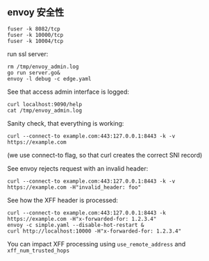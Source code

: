 ## envoy 安全性

```
fuser -k 8082/tcp
fuser -k 10000/tcp
fuser -k 10004/tcp
```

run ssl server:

```
rm /tmp/envoy_admin.log
go run server.go&
envoy -l debug -c edge.yaml
```

See that access admin interface is logged:
```
curl localhost:9090/help
cat /tmp/envoy_admin.log
```


Sanity check, that everything is working:
```
curl --connect-to example.com:443:127.0.0.1:8443 -k -v https://example.com
```
(we use connect-to flag, so that curl creates the correct SNI record)


See envoy rejects request with an invalid header:
```
curl --connect-to example.com:443:127.0.0.1:8443 -k -v https://example.com -H"invalid_header: foo"
```

See how the XFF header is processed:
```
curl --connect-to example.com:443:127.0.0.1:8443 -k https://example.com -H"x-forwarded-for: 1.2.3.4"
envoy -c simple.yaml --disable-hot-restart &
curl http://localhost:10000 -H"x-forwarded-for: 1.2.3.4"
```

You can impact XFF processing using `use_remote_address` and `xff_num_trusted_hops`